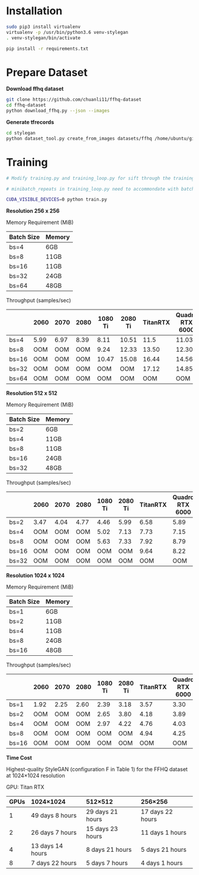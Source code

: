 Installation
===

```bash
sudo pip3 install virtualenv
virtualenv -p /usr/bin/python3.6 venv-stylegan
. venv-stylegan/bin/activate

pip install -r requirements.txt
```


Prepare Dataset
===

**Download ffhq dataset**
```bash
git clone https://github.com/chuanli11/ffhq-dataset
cd ffhq-dataset
python download_ffhq.py --json --images
```

**Generate tfrecords**

```bash
cd stylegan
python dataset_tool.py create_from_images datasets/ffhq /home/ubuntu/git/ffhq-dataset/images1024x1024 --max_images=1000
```

Training
===

```bash
# Modify training.py and training_loop.py for sift through the training process

# minibatch_repeats in training_loop.py need to accommondate with batch_size

CUDA_VISIBLE_DEVICES=0 python train.py
```

**Resolution 256 x 256**

Memory Requirement (MiB)

| Batch Size  | Memory  |
|---|---|
| bs=4  | 6GB  |
| bs=8  | 11GB  |
| bs=16 | 11GB  |
| bs=32 | 24GB  |
| bs=64 | 48GB  |

Throughput (samples/sec)

|   | 2060  | 2070  | 2080  |  1080 Ti | 2080 Ti | TitanRTX | Quadro RTX 6000 | V100 | Quadro RTX 8000 |
|---|---|---|---|---|---|---|---|---|---|
| bs=4  | 5.99  | 6.97  | 8.39  | 8.11  |  10.51 |  11.5 | 11.03  | 11.78  | 11.38  |
| bs=8  |  OOM | OOM  | OOM  | 9.24  |  12.33 | 13.50  | 12.30  | 14.93  | 13.33  |
| bs=16  | OOM | OOM  | OOM  | 10.47  | 15.08  |  16.44 | 14.56  | 17.55  | 15.77  |
| bs=32  | OOM | OOM  | OOM | OOM | OOM  | 17.12  | 14.85  | 19.35  | 16.55  |
| bs=64  | OOM | OOM  | OOM | OOM  |  OOM |  OOM | OOM  | OOM  | 16.66  |

**Resolution 512 x 512**

Memory Requirement (MiB)

| Batch Size  | Memory  |
|---|---|
| bs=2  | 6GB  |
| bs=4  | 11GB  |
| bs=8  | 11GB |
| bs=16  | 24GB  |
| bs=32  | 48GB  |

Throughput (samples/sec)

|   | 2060  | 2070  | 2080  |  1080 Ti | 2080 Ti | TitanRTX | Quadro RTX 6000 | V100 | Quadro RTX 8000 |
|---|---|---|---|---|---|---|---|---|---|
| bs=2  | 3.47  | 4.04  | 4.77  | 4.46  | 5.99  | 6.58  | 5.89  | 6.72  | 6.49  |
| bs=4  |  OOM | OOM | OOM  |  5.02 | 7.13  |  7.73 | 7.15  | 8.56  | 7.59  |
| bs=8  |  OOM | OOM  | OOM  | 5.63  | 7.33  | 7.92  | 8.79  | 9.80  | 7.83  | 8.41  |
| bs=16  | OOM  | OOM  | OOM  | OOM  | OOM  | 9.64 | 8.22 | 10.72  | 9.23  |
| bs=32  | OOM  | OOM  | OOM  |  OOM | OOM | OOM | OOM  | OOM  | 9.36  |


**Resolution 1024 x 1024** 

Memory Requirement (MiB)

| Batch Size  | Memory  |
|---|---|
| bs=1 | 6GB  |
| bs=2  | 11GB  |
| bs=4  | 11GB  |
| bs=8  | 24GB  |
| bs=16  | 48GB  |


Throughput (samples/sec)

|   | 2060  | 2070  | 2080  |  1080 Ti | 2080 Ti | TitanRTX | Quadro RTX 6000 | V100 | Quadro RTX 8000 |
|---|---|---|---|---|---|---|---|---|---|
| bs=1  | 1.92 |  2.25  | 2.60 | 2.39  | 3.18  |  3.57 | 3.30  | 3.72  | 3.5  |
| bs=2  |  OOM | OOM  | OOM  | 2.65   |3.80  | 4.18 | 3.89  | 4.61  | 4.08  |
| bs=4  |  OOM | OOM  | OOM  | 2.97 | 4.22  |  4.76 | 4.03  | 5.24  | 4.53  |
| bs=8  |  OOM | OOM  | OOM  | OOM  |  OOM | 4.94  | 4.25  | 5.70  | 4.70  |
| bs=16  | OOM  | OOM  | OOM  |  OOM | OOM |  OOM | OOM  | OOM  | 4.96  |

**Time Cost**

Highest-quality StyleGAN (configuration F in Table 1) for the FFHQ dataset at 1024×1024 resolution 

GPU: Titan RTX

| GPUs | 1024&times;1024  | 512&times;512    | 256&times;256    |
| :--- | :--------------  | :------------    | :------------    |
| 1    | 49 days 8 hours | 29 days 21 hours | 17 days 22 hours |
| 2    | 26 days 7 hours | 15 days 23 hours  | 11 days 1 hours   |
| 4    | 13 days 14 hours  | 8 days 21 hours   | 5 days 21 hours  |
| 8    | 7 days 22 hours  | 5 days 7 hours  | 4 days 1 hours   |
